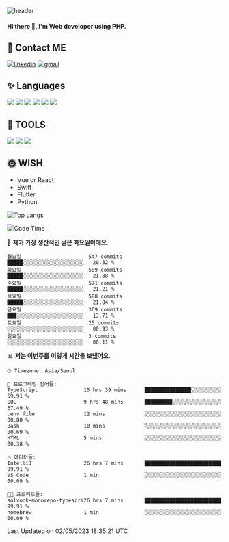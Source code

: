 ![header](https://capsule-render.vercel.app/api?type=waving&color=auto&height=300&section=header&text=Elin&fontSize=90&animation=twinkling)

#### Hi there 👋, I'm <b>Web developer</b> using PHP. ####

<!--
- 🔭 I’m currently working on Uniwill
- 🌱 I’m currently learning Vue or React or Python.
-->

<!---#### I am PHP developer --->

## 💌 Contact ME ###
[<img src='https://img.shields.io/badge/-EunjiKo-%230A66C2?style=flat-square&logo=LinkedIn&logoColor=white' alt='linkedin'>](https://www.linkedin.com/in/https://www.linkedin.com/in/eunji-ko-00a907164//)  [<img src='https://img.shields.io/badge/-einee214%40gmail.com-%23EA4335?style=flat-square&logo=Gmail&logoColor=white' alt='gmail'>](einee214@gmail.com)  


## ✨ Languages
<img src='https://img.shields.io/badge/-PHP-%23777BB4?style=for-the-badge&logo=PHP&logoColor=white'> <img src='https://img.shields.io/badge/-Laravel-%23FF2D20?style=for-the-badge&logo=Laravel&logoColor=white'> <img src='https://img.shields.io/badge/Jquery-%230769AD?style=for-the-badge&logo=Jquery&logoColor=white'> <img src='https://img.shields.io/badge/CSS3-%231572B6?style=for-the-badge&logo=CSS3&logoColor=white'> <img src='https://img.shields.io/badge/Bootstrap-%237952B3?style=for-the-badge&logo=Bootstrap&logoColor=white' > <img src='https://img.shields.io/badge/MySQL-%234479A1?style=for-the-badge&logo=MySQL&logoColor=white' >

## 🌷 TOOLS
<img src='https://img.shields.io/badge/PHPSTORM-%23000000?style=for-the-badge&logo=PhpStorm&logoColor=white' > <img src='https://img.shields.io/badge/GitLab-%23FCA121?style=for-the-badge&logo=GitLab&logoColor=white' > <img src='https://img.shields.io/badge/GitHub-%23181717?style=for-the-badge&logo=GitHub&logoColor=white'>


## 🌞 WISH
- Vue or React
- Swift
- Flutter
- Python


[![Top Langs](https://github-readme-stats.vercel.app/api/top-langs/?username=ein214&layout=compact)](https://github.com/anuraghazra/github-readme-stats)

<!--START_SECTION:waka-->
![Code Time](http://img.shields.io/badge/Code%20Time-2%2C597%20hrs%203%20mins-blue)

📅 **제가 가장 생산적인 날은 화요일이에요.** 

```text
월요일                      547 commits         █████░░░░░░░░░░░░░░░░░░░░   20.32 % 
화요일                      589 commits         █████░░░░░░░░░░░░░░░░░░░░   21.88 % 
수요일                      571 commits         █████░░░░░░░░░░░░░░░░░░░░   21.21 % 
목요일                      588 commits         █████░░░░░░░░░░░░░░░░░░░░   21.84 % 
금요일                      369 commits         ███░░░░░░░░░░░░░░░░░░░░░░   13.71 % 
토요일                      25 commits          ░░░░░░░░░░░░░░░░░░░░░░░░░   00.93 % 
일요일                      3 commits           ░░░░░░░░░░░░░░░░░░░░░░░░░   00.11 % 
```


📊 **저는 이번주를 이렇게 시간을 보냈어요.** 

```text
🕑︎ Timezone: Asia/Seoul

💬 프로그래밍 언어들: 
TypeScript               15 hrs 39 mins      ███████████████░░░░░░░░░░   59.91 % 
SQL                      9 hrs 48 mins       █████████░░░░░░░░░░░░░░░░   37.49 % 
.env file                12 mins             ░░░░░░░░░░░░░░░░░░░░░░░░░   00.80 % 
Bash                     10 mins             ░░░░░░░░░░░░░░░░░░░░░░░░░   00.69 % 
HTML                     5 mins              ░░░░░░░░░░░░░░░░░░░░░░░░░   00.38 % 

🔥 에디터들: 
IntelliJ                 26 hrs 7 mins       █████████████████████████   99.91 % 
VS Code                  1 min               ░░░░░░░░░░░░░░░░░░░░░░░░░   00.09 % 

🐱‍💻 프로젝트들: 
solvook-monorepo-typescri26 hrs 7 mins       █████████████████████████   99.91 % 
homebrew                 1 min               ░░░░░░░░░░░░░░░░░░░░░░░░░   00.09 % 
```


 Last Updated on 02/05/2023 18:35:21 UTC
<!--END_SECTION:waka-->

<!---![GitHub stats](https://github-readme-stats.vercel.app/api?username=ein214&show_icons=true&theme=dracula)  --->



